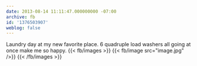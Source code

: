 ```yaml
---
date: 2013-08-14 11:11:47.000000000 -07:00
archive: fb
id: '1376503907'
weblog: false
---
```


Laundry day at my new favorite place. 6 quadruple load washers all going at once make me so happy.
{{< fb/images >}}
{{< fb/image src="image.jpg" />}}
{{< /fb/images >}}
